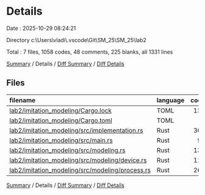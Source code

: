 # Details

Date : 2025-10-29 08:24:21

Directory c:\\Users\\vladi\\.vscode\\Git\\SM_25\\SM_25\\lab2

Total : 7 files,  1058 codes, 48 comments, 225 blanks, all 1331 lines

[Summary](results.md) / Details / [Diff Summary](diff.md) / [Diff Details](diff-details.md)

## Files
| filename | language | code | comment | blank | total |
| :--- | :--- | ---: | ---: | ---: | ---: |
| [lab2/imitation\_modeling/Cargo.lock](/lab2/imitation_modeling/Cargo.lock) | TOML | 137 | 2 | 19 | 158 |
| [lab2/imitation\_modeling/Cargo.toml](/lab2/imitation_modeling/Cargo.toml) | TOML | 6 | 0 | 1 | 7 |
| [lab2/imitation\_modeling/src/implementation.rs](/lab2/imitation_modeling/src/implementation.rs) | Rust | 302 | 14 | 59 | 375 |
| [lab2/imitation\_modeling/src/main.rs](/lab2/imitation_modeling/src/main.rs) | Rust | 99 | 10 | 20 | 129 |
| [lab2/imitation\_modeling/src/modeling.rs](/lab2/imitation_modeling/src/modeling.rs) | Rust | 134 | 4 | 38 | 176 |
| [lab2/imitation\_modeling/src/modeling/device.rs](/lab2/imitation_modeling/src/modeling/device.rs) | Rust | 113 | 4 | 21 | 138 |
| [lab2/imitation\_modeling/src/modeling/process.rs](/lab2/imitation_modeling/src/modeling/process.rs) | Rust | 267 | 14 | 67 | 348 |

[Summary](results.md) / Details / [Diff Summary](diff.md) / [Diff Details](diff-details.md)
